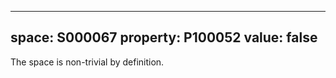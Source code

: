   ---
  space: S000067
  property: P100052
  value: false
  ---
  
  The space is non-trivial by definition.
